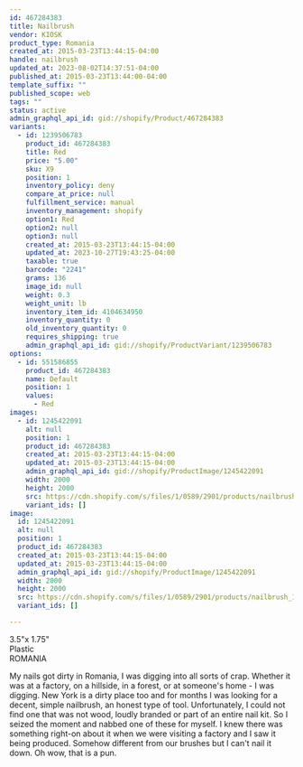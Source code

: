 ```yaml
---
id: 467284383
title: Nailbrush
vendor: KIOSK
product_type: Romania
created_at: 2015-03-23T13:44:15-04:00
handle: nailbrush
updated_at: 2023-08-02T14:37:51-04:00
published_at: 2015-03-23T13:44:00-04:00
template_suffix: ""
published_scope: web
tags: ""
status: active
admin_graphql_api_id: gid://shopify/Product/467284383
variants:
  - id: 1239506783
    product_id: 467284383
    title: Red
    price: "5.00"
    sku: X9
    position: 1
    inventory_policy: deny
    compare_at_price: null
    fulfillment_service: manual
    inventory_management: shopify
    option1: Red
    option2: null
    option3: null
    created_at: 2015-03-23T13:44:15-04:00
    updated_at: 2023-10-27T19:43:25-04:00
    taxable: true
    barcode: "2241"
    grams: 136
    image_id: null
    weight: 0.3
    weight_unit: lb
    inventory_item_id: 4104634950
    inventory_quantity: 0
    old_inventory_quantity: 0
    requires_shipping: true
    admin_graphql_api_id: gid://shopify/ProductVariant/1239506783
options:
  - id: 551586855
    product_id: 467284383
    name: Default
    position: 1
    values:
      - Red
images:
  - id: 1245422091
    alt: null
    position: 1
    product_id: 467284383
    created_at: 2015-03-23T13:44:15-04:00
    updated_at: 2015-03-23T13:44:15-04:00
    admin_graphql_api_id: gid://shopify/ProductImage/1245422091
    width: 2000
    height: 2000
    src: https://cdn.shopify.com/s/files/1/0589/2901/products/nailbrush_1d15b860-46be-4c8d-b63c-d5dd289ce437.jpeg?v=1427132655
    variant_ids: []
image:
  id: 1245422091
  alt: null
  position: 1
  product_id: 467284383
  created_at: 2015-03-23T13:44:15-04:00
  updated_at: 2015-03-23T13:44:15-04:00
  admin_graphql_api_id: gid://shopify/ProductImage/1245422091
  width: 2000
  height: 2000
  src: https://cdn.shopify.com/s/files/1/0589/2901/products/nailbrush_1d15b860-46be-4c8d-b63c-d5dd289ce437.jpeg?v=1427132655
  variant_ids: []

---
```


3.5"x 1.75"  
Plastic  
ROMANIA

My nails got dirty in Romania, I was digging into all sorts of crap. Whether it was at a factory, on a hillside, in a forest, or at someone's home - I was digging. New York is a dirty place too and for months I was looking for a decent, simple nailbrush, an honest type of tool. Unfortunately, I could not find one that was not wood, loudly branded or part of an entire nail kit. So I seized the moment and nabbed one of these for myself. I knew there was something right-on about it when we were visiting a factory and I saw it being produced. Somehow different from our brushes but I can't nail it down. Oh wow, that is a pun.